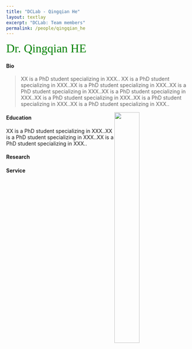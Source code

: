 ```yaml
---
title: "DCLab - Qingqian He"
layout: textlay
excerpt: "DCLab: Team members"
permalink: /people/qingqian_he
---
```


<font size="6"
face="verdana"
color="green"> 
Dr. Qingqian HE<br> 
</font>

#### Bio

> XX is a PhD student specializing in XXX.. XX is a PhD student specializing in XXX..XX is a PhD student specializing in XXX..XX is a PhD student specializing in XXX..XX is a PhD student specializing in XXX..XX is a PhD student specializing in XXX..XX is a PhD student specializing in XXX..XX is a PhD student specializing in XXX..


<figure class="ribbon">
   <img src="{{ site.url }}{{ site.baseurl }}/images/logopic/sss.jpeg" style="width: 40%; float: right; border: 10px">
</figure>

#### Education

XX is a PhD student specializing in XXX..XX is a PhD student specializing in XXX..XX is a PhD student specializing in XXX..

#### Research

#### Service 


